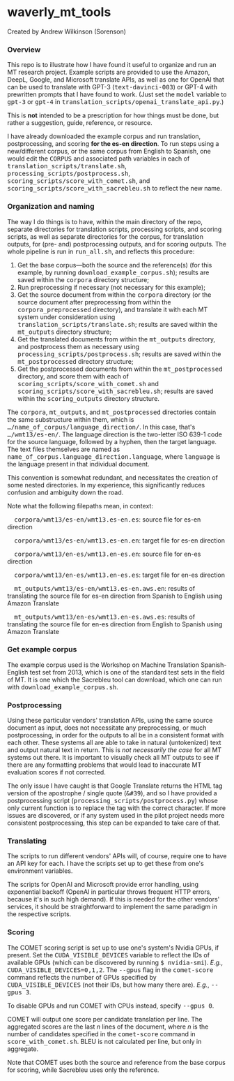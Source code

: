 # waverly_mt_tools

Created by Andrew Wilkinson (Sorenson)

### Overview

This repo is to illustrate how I have found it useful to organize and run an MT research project.  Example scripts are provided to use the Amazon, DeepL, Google, and Microsoft translate APIs, as well as one for OpenAI that can be used to translate with GPT-3 (<tt>text-davinci-003</tt>) or GPT-4 with prewritten prompts that I have found to work.  (Just set the <tt>model</tt> variable to <tt>gpt-3</tt> or <tt>gpt-4</tt> in <tt>translation_scripts/openai_translate_api.py</tt>.)

This is <b>not</b> intended to be a prescription for how things must be done, but rather a suggestion, guide, reference, or resource.

I have already downloaded the example corpus and run translation, postprocessing, and scoring <b>for the es-en direction</b>.  To run steps using a new/different corpus, or the same corpus from English to Spanish, one would edit the <tt>CORPUS</tt> and associated path variables in each of <tt>translation_scripts/translate.sh</tt>, <tt>processing_scripts/postprocess.sh</tt>, <tt>scoring_scripts/score_with_comet.sh</tt>, and <tt>scoring_scripts/score_with_sacrebleu.sh</tt> to reflect the new name.

### Organization and naming
The way I do things is to have, within the main directory of the repo, separate directories for translation scripts, processing scripts, and scoring scripts, as well as separate directories for the corpus, for translation outputs, for (pre- and) postprocessing outputs, and for scoring outputs.  The whole pipeline is run in <tt>run_all.sh</tt>, and reflects this procedure:

1. Get the base corpus—both the source and the reference(s) (for this example, by running <tt>download_example_corpus.sh</tt>); results are saved within the <tt>corpora</tt> directory structure;
2. Run preprocessing if necessary (not necessary for this example);
3. Get the source document from within the <tt>corpora</tt> directory (or the source document after preprocessing from within the <tt>corpora_preprocessed</tt> directory), and translate it with each MT system under consideration using <tt>translation_scripts/translate.sh</tt>; results are saved within the <tt>mt_outputs</tt> directory structure;
4. Get the translated documents from within the <tt>mt_outputs</tt> directory, and postprocess them as necessary using <tt>processing_scripts/postprocess.sh</tt>; results are saved within the <tt>mt_postprocessed</tt> directory structure;
5. Get the postprocessed documents from within the <tt>mt_postprocessed</tt> directory, and score them with each of <tt>scoring_scripts/score_with_comet.sh</tt> and <tt>scoring_scripts/score_with_sacrebleu.sh</tt>; results are saved within the <tt>scoring_outputs</tt> directory structure.

The <tt>corpora</tt>, <tt>mt_outputs</tt>, and <tt>mt_postprocessed</tt> directories contain the same substructure within them, which is <tt>…/name_of_corpus/language_direction/</tt>.  In this case, that's <tt>…/wmt13/es-en/</tt>.  The language direction is the two-letter ISO 639-1 code for the source language, followed by a hyphen, then the target language.  The text files themselves are named as <tt>name_of_corpus.language_direction.language</tt>, where <tt>language</tt> is the language present in that individual document.

This convention is somewhat redundant, and necessitates the creation of some nested directories.  In my experience, this significantly reduces confusion and ambiguity down the road.

Note what the following filepaths mean, in context:

&nbsp;&nbsp;&nbsp;&nbsp;<tt>corpora/wmt13/es-en/wmt13.es-en.es</tt>: source file for es-en direction

&nbsp;&nbsp;&nbsp;&nbsp;<tt>corpora/wmt13/es-en/wmt13.es-en.en</tt>: target file for es-en direction

&nbsp;&nbsp;&nbsp;&nbsp;<tt>corpora/wmt13/en-es/wmt13.en-es.en</tt>: source file for en-es direction

&nbsp;&nbsp;&nbsp;&nbsp;<tt>corpora/wmt13/en-es/wmt13.en-es.es</tt>: target file for en-es direction

&nbsp;&nbsp;&nbsp;&nbsp;<tt>mt_outputs/wmt13/es-en/wmt13.es-en.aws.en</tt>: results of translating the source file for es-en direction from Spanish to English using Amazon Translate

&nbsp;&nbsp;&nbsp;&nbsp;<tt>mt_outputs/wmt13/en-es/wmt13.en-es.aws.es</tt>: results of translating the source file for en-es direction from English to Spanish using Amazon Translate

### Get example corpus
The example corpus used is the Workshop on Machine Translation Spanish-English test set from 2013, which is one of the standard test sets in the field of MT.  It is one which the Sacrebleu tool can download, which one can run with <tt>download_example_corpus.sh</tt>.

### Postprocessing
Using these particular vendors' translation APIs, using the same source document as input, does not necessitate any preprocessing, or much postprocessing, in order for the outputs to all be in a consistent format with each other.  These systems all are able to take in natural (untokenized) text and output natural text in return.  This is <i>not necessarily the case</i> for all MT systems out there.  It is important to visually check all MT outputs to see if there are any formatting problems that would lead to inaccurate MT evaluation scores if not corrected.

The only issue I have caught is that Google Translate returns the HTML tag version of the apostrophe / single quote (<tt>&#39</tt>), and so I have provided a postprocessing script (<tt>processing_scripts/postprocess.py</tt>) whose only current function is to replace the tag with the correct character.  If more issues are discovered, or if any system used in the pilot project needs more consistent postprocessing, this step can be expanded to take care of that.

### Translating
The scripts to run different vendors' APIs will, of course, require one to have an API key for each.  I have the scripts set up to get these from one's environment variables.

The scripts for OpenAI and Microsoft provide error handling, using exponential backoff (OpenAI in particular throws frequent HTTP errors, because it's in such high demand).  If this is needed for the other vendors' services, it should be straightforward to implement the same paradigm in the respective scripts.

### Scoring
The COMET scoring script is set up to use one's system's Nvidia GPUs, if present.  Set the <tt>CUDA_VISIBLE_DEVICES</tt> variable to reflect the IDs of available GPUs (which can be discovered by running <tt>$ nvidia-smi</tt>).  <i>E.g.</i>, <tt>CUDA_VISIBLE_DEVICES=0,1,2</tt>.  The <tt>--gpus</tt> flag in the <tt>comet-score</tt> command reflects the number of GPUs specified by <tt>CUDA_VISIBLE_DEVICES</tt> (not their IDs, but how many there are).  <i>E.g.</i>, <tt>--gpus 3</tt>.

To disable GPUs and run COMET with CPUs instead, specify <tt>--gpus 0</tt>.

COMET will output one score per candidate translation per line.  The aggregated scores are the last <i>n</i> lines of the document, where <i>n</i> is the number of candidates specified in the <tt>comet-score</tt> command in <tt>score_with_comet.sh</tt>.  BLEU is not calculated per line, but only in aggregate.

Note that COMET uses both the source and reference from the base corpus for scoring, while Sacrebleu uses only the reference.




